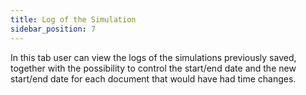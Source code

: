 ```yaml
---
title: Log of the Simulation
sidebar_position: 7
---
```


In this tab user can view the logs of the simulations previously saved, together with the possibility to control the start/end date and the new start/end date for each document that would have had time changes.







